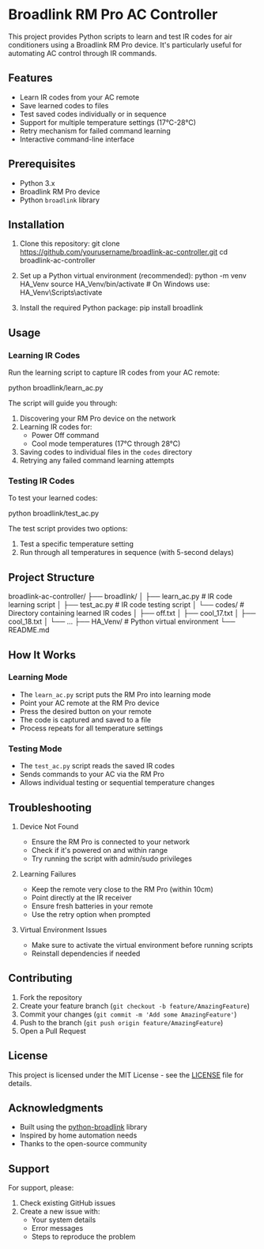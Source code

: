# Broadlink RM Pro AC Controller

This project provides Python scripts to learn and test IR codes for air conditioners using a Broadlink RM Pro device. It's particularly useful for automating AC control through IR commands.

## Features

- Learn IR codes from your AC remote
- Save learned codes to files
- Test saved codes individually or in sequence
- Support for multiple temperature settings (17°C-28°C)
- Retry mechanism for failed command learning
- Interactive command-line interface

## Prerequisites

- Python 3.x
- Broadlink RM Pro device
- Python `broadlink` library

## Installation

1. Clone this repository:
   git clone https://github.com/yourusername/broadlink-ac-controller.git
   cd broadlink-ac-controller

2. Set up a Python virtual environment (recommended):
   python -m venv HA_Venv
   source HA_Venv/bin/activate  # On Windows use: HA_Venv\Scripts\activate

3. Install the required Python package:
   pip install broadlink

## Usage

### Learning IR Codes

Run the learning script to capture IR codes from your AC remote:

python broadlink/learn_ac.py

The script will guide you through:
1. Discovering your RM Pro device on the network
2. Learning IR codes for:
   - Power Off command
   - Cool mode temperatures (17°C through 28°C)
3. Saving codes to individual files in the `codes` directory
4. Retrying any failed command learning attempts

### Testing IR Codes

To test your learned codes:

python broadlink/test_ac.py

The test script provides two options:
1. Test a specific temperature setting
2. Run through all temperatures in sequence (with 5-second delays)

## Project Structure

broadlink-ac-controller/
├── broadlink/
│   ├── learn_ac.py     # IR code learning script
│   ├── test_ac.py      # IR code testing script
│   └── codes/          # Directory containing learned IR codes
│       ├── off.txt
│       ├── cool_17.txt
│       ├── cool_18.txt
│       └── ...
├── HA_Venv/            # Python virtual environment
└── README.md

## How It Works

### Learning Mode
- The `learn_ac.py` script puts the RM Pro into learning mode
- Point your AC remote at the RM Pro device
- Press the desired button on your remote
- The code is captured and saved to a file
- Process repeats for all temperature settings

### Testing Mode
- The `test_ac.py` script reads the saved IR codes
- Sends commands to your AC via the RM Pro
- Allows individual testing or sequential temperature changes

## Troubleshooting

1. Device Not Found
   - Ensure the RM Pro is connected to your network
   - Check if it's powered on and within range
   - Try running the script with admin/sudo privileges

2. Learning Failures
   - Keep the remote very close to the RM Pro (within 10cm)
   - Point directly at the IR receiver
   - Ensure fresh batteries in your remote
   - Use the retry option when prompted

3. Virtual Environment Issues
   - Make sure to activate the virtual environment before running scripts
   - Reinstall dependencies if needed

## Contributing

1. Fork the repository
2. Create your feature branch (`git checkout -b feature/AmazingFeature`)
3. Commit your changes (`git commit -m 'Add some AmazingFeature'`)
4. Push to the branch (`git push origin feature/AmazingFeature`)
5. Open a Pull Request

## License

This project is licensed under the MIT License - see the [LICENSE](LICENSE) file for details.

## Acknowledgments

- Built using the [python-broadlink](https://github.com/mjg59/python-broadlink) library
- Inspired by home automation needs
- Thanks to the open-source community

## Support

For support, please:
1. Check existing GitHub issues
2. Create a new issue with:
   - Your system details
   - Error messages
   - Steps to reproduce the problem
